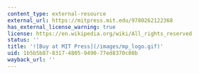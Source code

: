 ```yaml
---
content_type: external-resource
external_url: https://mitpress.mit.edu/9780262122368
has_external_license_warning: true
license: https://en.wikipedia.org/wiki/All_rights_reserved
status: ''
title: '![Buy at MIT Press](/images/mp_logo.gif)'
uid: 1b5b5b87-8317-4805-9490-77ed8370c08b
wayback_url: ''
---
```

